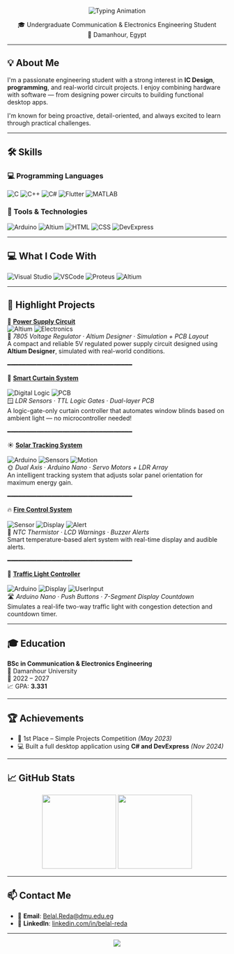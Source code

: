 <p align="center">
  <img src="https://readme-typing-svg.demolab.com?font=Fira+Code&size=26&pause=1000&color=00ADB5&center=true&vCenter=true&width=600&lines=Hi%2C+I'm+Belal+Reda;Communication+%26+Electronics+Engineer;C%2B%2B+%7C+C%23+%7C+PCB+Design+%7C+Arduino" alt="Typing Animation">
</p>


<p align="center">
  🎓 Undergraduate Communication & Electronics Engineering Student <br>
  📍 Damanhour, Egypt
</p>

---

## 💡 About Me

I'm a passionate engineering student with a strong interest in **IC Design**, **programming**, and real-world circuit projects. I enjoy combining hardware with software — from designing power circuits to building functional desktop apps.

I'm known for being proactive, detail-oriented, and always excited to learn through practical challenges.

---

## 🛠️ Skills

### 💻 Programming Languages
![C](https://img.shields.io/badge/C-00599C?style=flat&logo=c&logoColor=white)
![C++](https://img.shields.io/badge/C++-00599C?style=flat&logo=c%2B%2B&logoColor=white)
![C#](https://img.shields.io/badge/C%23-239120?style=flat&logo=c-sharp&logoColor=white)
![Flutter](https://img.shields.io/badge/Flutter-02569B?style=flat&logo=flutter&logoColor=white)
![MATLAB](https://img.shields.io/badge/MATLAB-orange?style=flat&logo=mathworks)

### 🧰 Tools & Technologies
![Arduino](https://img.shields.io/badge/Arduino-00979D?style=flat&logo=arduino&logoColor=white)
![Altium](https://img.shields.io/badge/Altium%20Designer-A5915F?style=flat)
![HTML](https://img.shields.io/badge/HTML5-E34F26?style=flat&logo=html5&logoColor=white)
![CSS](https://img.shields.io/badge/CSS3-1572B6?style=flat&logo=css3&logoColor=white)
![DevExpress](https://img.shields.io/badge/DevExpress-FFC107?style=flat)

---
## 💻 What I Code With

![Visual Studio](https://img.shields.io/badge/IDE-VisualStudio-purple?style=flat&logo=visual-studio&logoColor=white)
![VSCode](https://img.shields.io/badge/Editor-VSCode-007ACC?style=flat&logo=visual-studio-code)
![Proteus](https://img.shields.io/badge/Simulation-Proteus-blue?style=flat)
![Altium](https://img.shields.io/badge/PCB-Altium-996633?style=flat)

---
## 🚀 Highlight Projects

🎯 **[Power Supply Circuit](https://github.com/BelalReda314/Power-Supply-Circuit)**
<br>
![Altium](https://img.shields.io/badge/PCB-Altium%20Designer-A5915F) ![Electronics](https://img.shields.io/badge/Type-Analog%20Circuit-blue)  
🔌 *7805 Voltage Regulator · Altium Designer · Simulation + PCB Layout*  
A compact and reliable 5V regulated power supply circuit designed using **Altium Designer**, simulated with real-world conditions.

━━━━━━━━━━━━━━━━━━━━━━━━━━━━━━━━━━

🧠 **[Smart Curtain System](https://github.com/BelalReda314/Smart-Curtain-System)**  
<br>
![Digital Logic](https://img.shields.io/badge/BuiltWith-TTL%20Gates-7D3C98) ![PCB](https://img.shields.io/badge/PCB-Dual%20Layer-green)  
🪟 *LDR Sensors · TTL Logic Gates · Dual-layer PCB*  
A logic-gate-only curtain controller that automates window blinds based on ambient light — no microcontroller needed!

━━━━━━━━━━━━━━━━━━━━━━━━━━━━━━━━━━

☀️ **[Solar Tracking System](https://github.com/BelalReda314/Solar-Tracking-System-Using-Arduino)**  
<br>
![Arduino](https://img.shields.io/badge/Platform-Arduino-00979D) ![Sensors](https://img.shields.io/badge/Sensors-LDR-orange) ![Motion](https://img.shields.io/badge/Motion-Dual%20Axis-yellowgreen)  
🌞 *Dual Axis · Arduino Nano · Servo Motors + LDR Array*  
An intelligent tracking system that adjusts solar panel orientation for maximum energy gain.

━━━━━━━━━━━━━━━━━━━━━━━━━━━━━━━━━━

🔥 **[Fire Control System](https://github.com/BelalReda314/Fire-Control-System)**  
<br>
![Sensor](https://img.shields.io/badge/Sensor-NTC%20Thermistor-red) ![Display](https://img.shields.io/badge/Output-LCD-blue) ![Alert](https://img.shields.io/badge/Alert-Buzzer-lightgrey)  
🚨 *NTC Thermistor · LCD Warnings · Buzzer Alerts*  
Smart temperature-based alert system with real-time display and audible alerts.

━━━━━━━━━━━━━━━━━━━━━━━━━━━━━━━━━━

🚦 **[Traffic Light Controller](https://github.com/BelalReda314/Traffic-Light-System)**  
<br>
![Arduino](https://img.shields.io/badge/Platform-Arduino-00979D) ![Display](https://img.shields.io/badge/Display-7Segment-blueviolet) ![UserInput](https://img.shields.io/badge/Input-Push%20Buttons-yellow)  
🛣️ *Arduino Nano · Push Buttons · 7-Segment Display Countdown*  
Simulates a real-life two-way traffic light with congestion detection and countdown timer.


---

## 🎓 Education

**BSc in Communication & Electronics Engineering**  
📍 Damanhour University  
📅 2022 – 2027  
📈 GPA: **3.331**

---

## 🏆 Achievements

- 🥇 1st Place – Simple Projects Competition *(May 2023)*  
- 💻 Built a full desktop application using **C# and DevExpress** *(Nov 2024)*

---

## 📈 GitHub Stats

<p align="center">
  <img src="https://github-readme-stats.vercel.app/api?username=BelalReda314&show_icons=true&theme=react" height="170"/>
  <img src="https://github-readme-streak-stats.herokuapp.com/?user=BelalReda314&theme=tokyonight" height="170"/>
</p>


---

## 📫 Contact Me

- 📧 **Email**: [Belal.Reda@dmu.edu.eg](mailto:Belal.Reda@dmu.edu.eg)  
- 🔗 **LinkedIn**: [linkedin.com/in/belal-reda](https://www.linkedin.com/in/belal-reda)

---

<p align="center">
  <img src="https://capsule-render.vercel.app/api?type=waving&color=00ADB5&height=100&section=footer"/>
</p>
